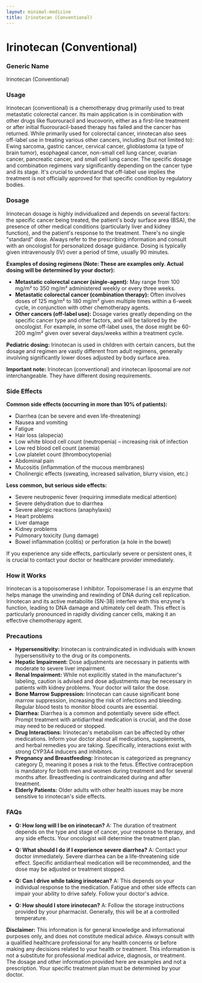 ```yaml
---
layout: minimal-medicine
title: Irinotecan (Conventional)
---
```


# Irinotecan (Conventional)
### Generic Name
Irinotecan (Conventional)

### Usage

Irinotecan (conventional) is a chemotherapy drug primarily used to treat metastatic colorectal cancer.  Its main application is in combination with other drugs like fluorouracil and leucovorin, either as a first-line treatment or after initial fluorouracil-based therapy has failed and the cancer has returned.  While primarily used for colorectal cancer, irinotecan also sees off-label use in treating various other cancers, including (but not limited to): Ewing sarcoma, gastric cancer, cervical cancer, glioblastoma (a type of brain tumor), esophageal cancer, non-small cell lung cancer, ovarian cancer, pancreatic cancer, and small cell lung cancer.  The specific dosage and combination regimens vary significantly depending on the cancer type and its stage.  It's crucial to understand that off-label use implies the treatment is not officially approved for that specific condition by regulatory bodies.

### Dosage

Irinotecan dosage is highly individualized and depends on several factors: the specific cancer being treated, the patient's body surface area (BSA),  the presence of other medical conditions (particularly liver and kidney function), and the patient's response to the treatment.  There's no single "standard" dose.  Always refer to the prescribing information and consult with an oncologist for personalized dosage guidance.  Dosing is typically given intravenously (IV) over a period of time, usually 90 minutes.  

**Examples of dosing regimens (Note: These are examples only.  Actual dosing will be determined by your doctor):**

* **Metastatic colorectal cancer (single-agent):**  May range from 100 mg/m² to 350 mg/m² administered weekly or every three weeks.
* **Metastatic colorectal cancer (combination therapy):** Often involves doses of 125 mg/m² to 180 mg/m² given multiple times within a 6-week cycle, in conjunction with other chemotherapy agents.
* **Other cancers (off-label use):** Dosage varies greatly depending on the specific cancer type and other factors,  and will be tailored by the oncologist.  For example, in some off-label uses, the dose might be 60-200 mg/m² given over several days/weeks within a treatment cycle.

**Pediatric dosing:**  Irinotecan is used in children with certain cancers, but the dosage and regimen are vastly different from adult regimens, generally involving significantly lower doses adjusted by body surface area.

**Important note:**  Irinotecan (conventional) and irinotecan liposomal are *not* interchangeable.  They have different dosing requirements.

### Side Effects

**Common side effects (occurring in more than 10% of patients):**

* Diarrhea (can be severe and even life-threatening)
* Nausea and vomiting
* Fatigue
* Hair loss (alopecia)
* Low white blood cell count (neutropenia) – increasing risk of infection
* Low red blood cell count (anemia)
* Low platelet count (thrombocytopenia)
* Abdominal pain
* Mucositis (inflammation of the mucous membranes)
* Cholinergic effects (sweating, increased salivation, blurry vision, etc.)

**Less common, but serious side effects:**

* Severe neutropenic fever (requiring immediate medical attention)
* Severe dehydration due to diarrhea
* Severe allergic reactions (anaphylaxis)
* Heart problems
* Liver damage
* Kidney problems
* Pulmonary toxicity (lung damage)
* Bowel inflammation (colitis) or perforation (a hole in the bowel)


If you experience any side effects, particularly severe or persistent ones, it is crucial to contact your doctor or healthcare provider immediately.


### How it Works

Irinotecan is a topoisomerase I inhibitor.  Topoisomerase I is an enzyme that helps manage the unwinding and rewinding of DNA during cell replication.  Irinotecan and its active metabolite (SN-38) interfere with this enzyme's function, leading to DNA damage and ultimately cell death.  This effect is particularly pronounced in rapidly dividing cancer cells, making it an effective chemotherapy agent.

### Precautions

* **Hypersensitivity:**  Irinotecan is contraindicated in individuals with known hypersensitivity to the drug or its components.
* **Hepatic Impairment:** Dose adjustments are necessary in patients with moderate to severe liver impairment.
* **Renal Impairment:** While not explicitly stated in the manufacturer's labeling, caution is advised and dose adjustments may be necessary in patients with kidney problems.  Your doctor will tailor the dose.
* **Bone Marrow Suppression:**  Irinotecan can cause significant bone marrow suppression, increasing the risk of infections and bleeding.  Regular blood tests to monitor blood counts are essential.
* **Diarrhea:**  Diarrhea is a common and potentially severe side effect.  Prompt treatment with antidiarrheal medication is crucial, and the dose may need to be reduced or stopped.
* **Drug Interactions:**  Irinotecan's metabolism can be affected by other medications. Inform your doctor about all medications, supplements, and herbal remedies you are taking.  Specifically, interactions exist with strong CYP3A4 inducers and inhibitors.
* **Pregnancy and Breastfeeding:** Irinotecan is categorized as pregnancy category D, meaning it poses a risk to the fetus.  Effective contraception is mandatory for both men and women during treatment and for several months after.  Breastfeeding is contraindicated during and after treatment.
* **Elderly Patients:**  Older adults with other health issues may be more sensitive to irinotecan's side effects.


### FAQs

* **Q: How long will I be on irinotecan?** A: The duration of treatment depends on the type and stage of cancer, your response to therapy, and any side effects.  Your oncologist will determine the treatment plan.

* **Q: What should I do if I experience severe diarrhea?** A: Contact your doctor immediately.  Severe diarrhea can be a life-threatening side effect.  Specific antidiarrheal medication will be recommended, and the dose may be adjusted or treatment stopped.

* **Q: Can I drive while taking irinotecan?** A:  This depends on your individual response to the medication.  Fatigue and other side effects can impair your ability to drive safely. Follow your doctor's advice.

* **Q: How should I store irinotecan?** A:  Follow the storage instructions provided by your pharmacist.  Generally, this will be at a controlled temperature.


**Disclaimer:** This information is for general knowledge and informational purposes only, and does not constitute medical advice. Always consult with a qualified healthcare professional for any health concerns or before making any decisions related to your health or treatment.  This information is not a substitute for professional medical advice, diagnosis, or treatment.  The dosage and other information provided here are examples and not a prescription.  Your specific treatment plan must be determined by your doctor.
